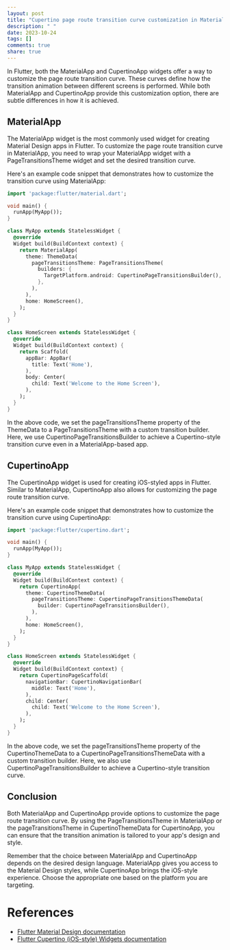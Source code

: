 ```yaml
---
layout: post
title: "Cupertino page route transition curve customization in MaterialApp vs CupertinoApp"
description: " "
date: 2023-10-24
tags: []
comments: true
share: true
---
```


In Flutter, both the MaterialApp and CupertinoApp widgets offer a way to customize the page route transition curve. These curves define how the transition animation between different screens is performed. While both MaterialApp and CupertinoApp provide this customization option, there are subtle differences in how it is achieved.

## MaterialApp

The MaterialApp widget is the most commonly used widget for creating Material Design apps in Flutter. To customize the page route transition curve in MaterialApp, you need to wrap your MaterialApp widget with a PageTransitionsTheme widget and set the desired transition curve.

Here's an example code snippet that demonstrates how to customize the transition curve using MaterialApp:

```dart
import 'package:flutter/material.dart';

void main() {
  runApp(MyApp());
}

class MyApp extends StatelessWidget {
  @override
  Widget build(BuildContext context) {
    return MaterialApp(
      theme: ThemeData(
        pageTransitionsTheme: PageTransitionsTheme(
          builders: {
            TargetPlatform.android: CupertinoPageTransitionsBuilder(),
          },
        ),
      ),
      home: HomeScreen(),
    );
  }
}

class HomeScreen extends StatelessWidget {
  @override
  Widget build(BuildContext context) {
    return Scaffold(
      appBar: AppBar(
        title: Text('Home'),
      ),
      body: Center(
        child: Text('Welcome to the Home Screen'),
      ),
    );
  }
}
```

In the above code, we set the pageTransitionsTheme property of the ThemeData to a PageTransitionsTheme with a custom transition builder. Here, we use CupertinoPageTransitionsBuilder to achieve a Cupertino-style transition curve even in a MaterialApp-based app.

## CupertinoApp

The CupertinoApp widget is used for creating iOS-styled apps in Flutter. Similar to MaterialApp, CupertinoApp also allows for customizing the page route transition curve.

Here's an example code snippet that demonstrates how to customize the transition curve using CupertinoApp:

```dart
import 'package:flutter/cupertino.dart';

void main() {
  runApp(MyApp());
}

class MyApp extends StatelessWidget {
  @override
  Widget build(BuildContext context) {
    return CupertinoApp(
      theme: CupertinoThemeData(
        pageTransitionsTheme: CupertinoPageTransitionsThemeData(
          builder: CupertinoPageTransitionsBuilder(),
        ),
      ),
      home: HomeScreen(),
    );
  }
}

class HomeScreen extends StatelessWidget {
  @override
  Widget build(BuildContext context) {
    return CupertinoPageScaffold(
      navigationBar: CupertinoNavigationBar(
        middle: Text('Home'),
      ),
      child: Center(
        child: Text('Welcome to the Home Screen'),
      ),
    );
  }
}
```

In the above code, we set the pageTransitionsTheme property of the CupertinoThemeData to a CupertinoPageTransitionsThemeData with a custom transition builder. Here, we also use CupertinoPageTransitionsBuilder to achieve a Cupertino-style transition curve.

## Conclusion

Both MaterialApp and CupertinoApp provide options to customize the page route transition curve. By using the PageTransitionsTheme in MaterialApp or the pageTransitionsTheme in CupertinoThemeData for CupertinoApp, you can ensure that the transition animation is tailored to your app's design and style.

Remember that the choice between MaterialApp and CupertinoApp depends on the desired design language. MaterialApp gives you access to the Material Design styles, while CupertinoApp brings the iOS-style experience. Choose the appropriate one based on the platform you are targeting.

# References
- [Flutter Material Design documentation](https://flutter.dev/docs/development/ui/widgets/material)
- [Flutter Cupertino (iOS-style) Widgets documentation](https://flutter.dev/docs/development/ui/widgets/cupertino)